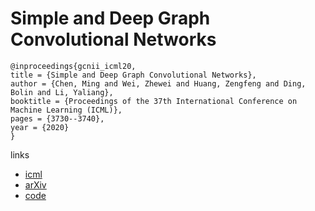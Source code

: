 # Simple and Deep Graph Convolutional Networks

```
@inproceedings{gcnii_icml20,
title = {Simple and Deep Graph Convolutional Networks},
author = {Chen, Ming and Wei, Zhewei and Huang, Zengfeng and Ding, Bolin and Li, Yaliang},
booktitle = {Proceedings of the 37th International Conference on Machine Learning (ICML)},
pages = {3730--3740},
year = {2020}
}
```

links
- [icml](https://proceedings.icml.cc/book/3586.pdf)
- [arXiv](https://arxiv.org/abs/2007.02133)
- [code](https://github.com/chennnM/GCNII)
